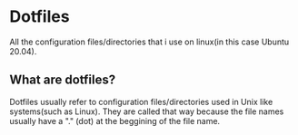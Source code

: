 # Dotfiles
All the configuration files/directories that i use on linux(in this case Ubuntu 20.04).

## What are dotfiles?
Dotfiles usually refer to configuration files/directories used in Unix like systems(such as Linux). They are called that way because the file names usually have a "." (dot) at the beggining of the file name.
